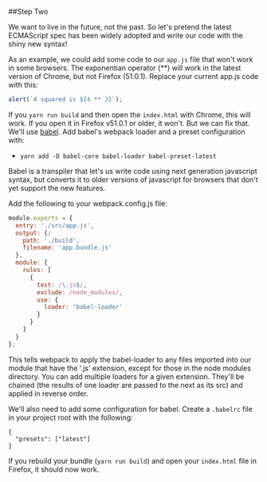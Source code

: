 ##Step Two

We want to live in the future, not the past. So let's pretend the latest ECMAScript spec has been widely adopted and write our code with the shiny new syntax!

As an example, we could add some code to our `app.js` file that won't work in some browsers. The exponentian operator (**) will work in the latest version of Chrome, but not Firefox (51.0.1). Replace your current app.js code with this:

```javascript
alert(`4 squared is ${4 ** 2}`);
```

If you `yarn run build` and then open the `index.html` with Chrome, this will work. If you open it in Firefox v51.0.1 or older, it won't. But we can fix that. We'll use [babel](http://babeljs.io/). Add babel's webpack loader and a preset configuration with:

- `yarn add -D babel-core babel-loader babel-preset-latest`

Babel is a transpiler that let's us write code using next generation javascript syntax, but converts it to older versions of javascript for browsers that don't yet support the new features.

Add the following to your webpack.config.js file:

```javascript
module.exports = {
  entry: './src/app.js',
  output: {/
    path: './build',
    filename: 'app.bundle.js'
  },
  module: {
    rules: [
      {
        test: /\.js$/,
        exclude: /node_modules/,
        use: {
          loader: 'babel-loader'
        }
      }
    ]
  }
};
```

This tells webpack to apply the babel-loader to any files imported into our module that have the '.js' extension, except for those in the node modules directory. You can add multiple loaders for a given extension. They'll be chained (the results of one loader are passed to the next as its src) and applied in reverse order.

We'll also need to add some configuration for babel. Create a `.babelrc` file in your project root with the following:

```javacript
{
  "presets": ["latest"]
}
```

If you rebuild your bundle (`yarn run build`) and open your `index.html` file in Firefox, it should now work.
